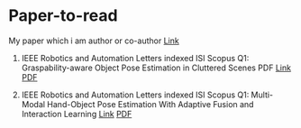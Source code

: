 # Paper-to-read

My paper which i am author or co-author
[Link](https://ieeexplore.ieee.org/author/198247119974375)

1. IEEE Robotics and Automation Letters indexed ISI Scopus Q1: Graspability-aware Object Pose Estimation in Cluttered Scenes PDF
[Link](https://ieeexplore.ieee.org/document/10430220)
   [PDF](https://github.com/imdhiep/Paper-to-read/files/15210979/LRA3364451.pdf)

3. IEEE Robotics and Automation Letters indexed ISI Scopus Q1: Multi-Modal Hand-Object Pose Estimation With Adaptive Fusion and Interaction Learning
   [Link](https://ieeexplore.ieee.org/document/10499806)
   [PDF](https://github.com/imdhiep/Paper-to-read/files/15210976/ACCESS3388870.pdf)



